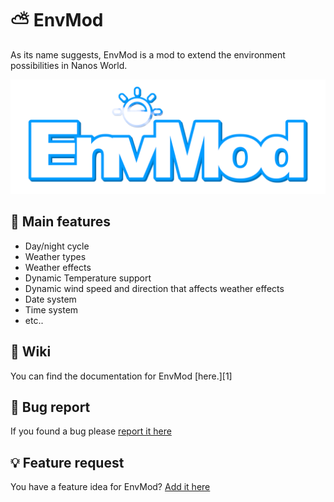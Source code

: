 # ⛅ EnvMod
As its name suggests, EnvMod is a mod to extend the environment possibilities in Nanos World.

![](https://github.com/Timmy-the-nobody/EnvMod/blob/main/envmod_logo.png)

## 👀 Main features
- Day/night cycle
- Weather types
- Weather effects
- Dynamic Temperature support
- Dynamic wind speed and direction that affects weather effects
- Date system
- Time system
- etc..

## 📘 Wiki
You can find the documentation for EnvMod [here.][1]

## 🐛 Bug report
If you found a bug please [report it here](https://github.com/Timmy-the-nobody/EnvMod/issues/new?assignees=Timmy-the-nobody&labels=bug&template=---bug-report.md&title=)

## 💡 Feature request
You have a feature idea for EnvMod? [Add it here](https://github.com/Timmy-the-nobody/EnvMod/issues/new?assignees=Timmy-the-nobody&labels=enhancement&template=---feature-request.md&title=)